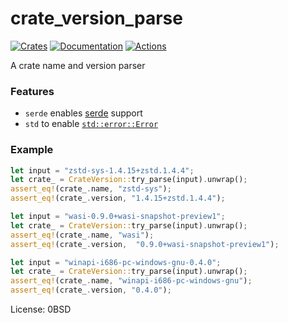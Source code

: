 # crate_version_parse
[![Crates][crates_badge]][crates]
[![Documentation][docs_badge]][docs]
[![Actions][actions_badge]][actions]

A crate name and version parser

### Features
* `serde` enables [serde](https://serde.rs) support
* `std` to enable [`std::error::Error`](https://doc.rust-lang.org/std/error/trait.Error.html)

### Example
```rust
let input = "zstd-sys-1.4.15+zstd.1.4.4";
let crate_ = CrateVersion::try_parse(input).unwrap();
assert_eq!(crate_.name, "zstd-sys");
assert_eq!(crate_.version, "1.4.15+zstd.1.4.4");

let input = "wasi-0.9.0+wasi-snapshot-preview1";
let crate_ = CrateVersion::try_parse(input).unwrap();
assert_eq!(crate_.name, "wasi");
assert_eq!(crate_.version,  "0.9.0+wasi-snapshot-preview1");

let input = "winapi-i686-pc-windows-gnu-0.4.0";
let crate_ = CrateVersion::try_parse(input).unwrap();
assert_eq!(crate_.name, "winapi-i686-pc-windows-gnu");
assert_eq!(crate_.version, "0.4.0");
```

License: 0BSD

[crates_badge]: https://img.shields.io/crates/v/crate_version_parse
[docs_badge]: https://docs.rs/crate_version_parse/badge.svg
[actions_badge]: https://github.com/museun/crate_version_parse/workflows/Rust/badge.svg

[crates]: https://crates.io/crates/crate_version_parse
[docs]: https://docs.rs/crate_version_parse
[actions]: https://github.com/museun/crate_version_parse/actions
